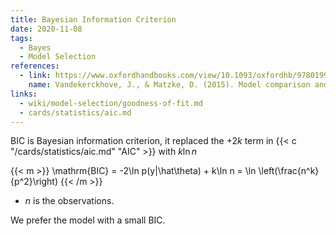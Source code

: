 ```yaml
---
title: Bayesian Information Criterion
date: 2020-11-08
tags:
  - Bayes
  - Model Selection
references:
  - link: https://www.oxfordhandbooks.com/view/10.1093/oxfordhb/9780199957996.001.0001/oxfordhb-9780199957996-e-14
    name: Vandekerckhove, J., & Matzke, D. (2015). Model comparison and the principle of parsimony. Oxford Library of Psychology.
links:
  - wiki/model-selection/goodness-of-fit.md
  - cards/statistics/aic.md
---
```


BIC is Bayesian information criterion, it replaced the $+2k$ term in {{< c "/cards/statistics/aic.md" "AIC" >}} with $k\ln n$

{{< m >}}
\mathrm{BIC} = -2\ln p(y|\hat\theta) + k\ln n = \ln \left(\frac{n^k}{p^2}\right)
{{< /m >}}

- $n$ is the observations.

We prefer the model with a small BIC.